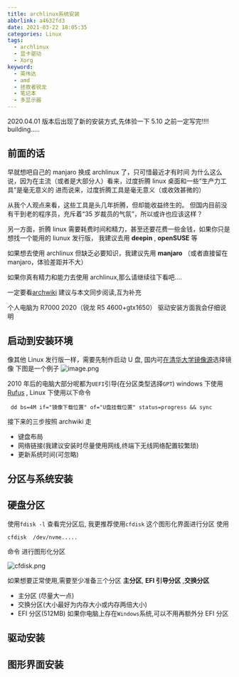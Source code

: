 ```yaml
---
title: archlinux系统安装
abbrlink: a4632fd3
date: 2021-03-22 18:05:35
categories: Linux
tags:
  - archlinux
  - 显卡驱动
  - Xorg
keyword:
  - 英伟达
  - amd
  - 拯救者锐龙
  - 笔记本
  - 多显示器
---
```


2020.04.01 版本后出现了新的安装方式,先体验一下
5.10 之前一定写完!!!! building.....

## 前面的话

早就想吧自己的 manjaro 换成 archlinux 了，只可惜最近才有时间
为什么这么说，因为在主流（或者是大部分人）看来，过度折腾 linux 桌面和一些“生产力工具”是毫无意义的
进而说来，过度折腾工具是毫无意义（或收效甚微的）

从我个人观点来看，这些工具是头几年折腾，但却能收益终生的。
但国内目前没有干到老的程序员，充斥着“35 岁裁员的气氛”，所以或许也应该这样？

另一方面，折腾 linux 需要耗费时间和精力，甚至还要花费一些金钱，如果你只是想找一个能用的 liunux 发行版，
我建议去用 **deepin** , **openSUSE** 等

如果想去使用 archlinux 但缺乏必要知识，我建议先用 **manjaro** （或者直接留在 manjaro，体验差距并不大）

如果你真有精力和能力去使用 archlinux,那么请继续往下看吧....

一定要看[archwiki](<https://wiki.archlinux.org/index.php/Installation_guide_(%E7%AE%80%E4%BD%93%E4%B8%AD%E6%96%87)>)
建议与本文同步阅读,互为补充

个人电脑为 R7000 2020（锐龙 R5 4600+gtx1650）
驱动安装方面我会仔细说明

## 启动到安装环境

像其他 Linux 发行版一样，需要先制作启动 U 盘,
国内可[在清华大学镜像源](https://mirrors.tuna.tsinghua.edu.cn/archlinux/iso/)选择镜像
下图是一个例子
![image.png](https://i.loli.net/2021/03/24/XbyOVN2McgztQZe.png)

2010 年后的电脑大部分呢都为`UEFI`引导(在分区类型选择`GPT`)
windows 下使用[Rufus](https://rufus.ie) , Linux 下使用以下命令

```
 dd bs=4M if="镜像下载位置" of="U盘挂载位置" status=progress && sync
```

接下来的三步按照 archwiki 走

- 键盘布局
- 网络链接(我建议安装时尽量使用网线,终端下无线网络配置较繁琐)
- 更新系统时间(可忽略)

## 分区与系统安装

## 硬盘分区

使用`fdisk -l` 查看完分区后,
我更推荐使用`cfdisk` 这个图形化界面进行分区
使用

```
cfdisk  /dev/nvme.....
```

命令 进行图形化分区

![cfdisk.png](https://7.dusays.com/2021/03/25/5f9fdf459589b.png)

如果想要正常使用,需要至少准备三个分区 **主分区**, **EFI 引导分区** ,**交换分区**

- 主分区 (尽量大一点)
- 交换分区(大小最好为内存大小或内存两倍大小)
- EFI 分区(512MB)
  如果你电脑上存在`Windows`系统,可以不用再额外分 EFI 分区

## 驱动安装

## 图形界面安装
